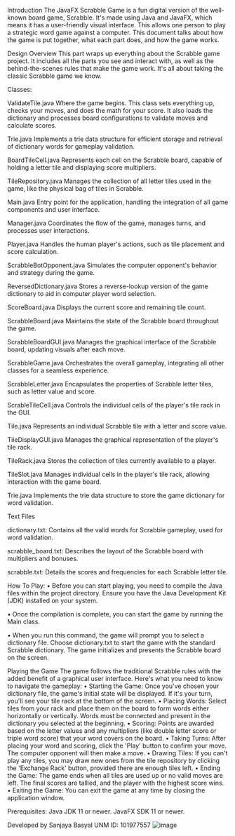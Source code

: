 Introduction
The JavaFX Scrabble Game is a fun digital version of the well-known board game, Scrabble. It's made using Java and JavaFX, which means it has a user-friendly visual interface. This allows one person to play a strategic word game against a computer. This document talks about how the game is put together, what each part does, and how the game works.



Design Overview
This part wraps up everything about the Scrabble game project. It includes all the parts you see and interact with, as well as the behind-the-scenes rules that make the game work. It's all about taking the classic Scrabble game we know.

Classes: 

ValidateTile.java
Where the game begins. This class sets everything up, checks your moves, and does the math for your score.
It also loads the dictionary and processes board configurations to validate moves and calculate scores.

Trie.java
Implements a trie data structure for efficient storage and retrieval of dictionary words for gameplay validation.

BoardTileCell.java
Represents each cell on the Scrabble board, capable of holding a letter tile and displaying score multipliers.

TileRepository.java
Manages the collection of all letter tiles used in the game, like the physical bag of tiles in Scrabble.

Main.java
Entry point for the application, handling the integration of all game components and user interface.

Manager.java
Coordinates the flow of the game, manages turns, and processes user interactions.



Player.java
Handles the human player's actions, such as tile placement and score calculation.

ScrabbleBotOpponent.java
Simulates the computer opponent's behavior and strategy during the game.

ReversedDictionary.java
Stores a reverse-lookup version of the game dictionary to aid in computer player word selection.

ScoreBoard.java
Displays the current score and remaining tile count.

ScrabbleBoard.java
Maintains the state of the Scrabble board throughout the game.

ScrabbleBoardGUI.java
Manages the graphical interface of the Scrabble board, updating visuals after each move.

ScrabbleGame.java
Orchestrates the overall gameplay, integrating all other classes for a seamless experience.

ScrabbleLetter.java
Encapsulates the properties of Scrabble letter tiles, such as letter value and score.

ScrableTileCell.java
Controls the individual cells of the player's tile rack in the GUI.

Tile.java
Represents an individual Scrabble tile with a letter and score value.

TileDisplayGUI.java
Manages the graphical representation of the player's tile rack.

TileRack.java
Stores the collection of tiles currently available to a player.

TileSlot.java
Manages individual cells in the player's tile rack, allowing interaction with the game board.

Trie.java
Implements the trie data structure to store the game dictionary for word validation.


Text Files

dictionary.txt:
Contains all the valid words for Scrabble gameplay, used for word validation.

scrabble_board.txt:
Describes the layout of the Scrabble board with multipliers and bonuses.

scrabble.txt:
Details the scores and frequencies for each Scrabble letter tile.

How To Play:
•	Before you can start playing, you need to compile the Java files within the project directory. Ensure you have the Java Development Kit (JDK) installed on your system.

•	Once the compilation is complete, you can start the game by running the Main class.

•	When you run this command, the game will prompt you to select a dictionary file. Choose dictionary.txt to start the game with the standard Scrabble dictionary. The game initializes and presents the Scrabble board on the screen.

Playing the Game
The game follows the traditional Scrabble rules with the added benefit of a graphical user interface. Here's what you need to know to navigate the gameplay:
•	Starting the Game: Once you've chosen your dictionary file, the game's initial state will be displayed. If it's your turn, you'll see your tile rack at the bottom of the screen.
•	Placing Words: Select tiles from your rack and place them on the board to form words either horizontally or vertically. Words must be connected and present in the dictionary you selected at the beginning.
•	Scoring: Points are awarded based on the letter values and any multipliers (like double letter score or triple word score) that your word covers on the board.
•	Taking Turns: After placing your word and scoring, click the 'Play' button to confirm your move. The computer opponent will then make a move.
•	Drawing Tiles: If you can't play any tiles, you may draw new ones from the tile repository by clicking the 'Exchange Rack' button, provided there are enough tiles left.
•	Ending the Game: The game ends when all tiles are used up or no valid moves are left. The final scores are tallied, and the player with the highest score wins.
•	Exiting the Game: You can exit the game at any time by closing the application window.






Prerequisites:
Java JDK 11 or newer.
JavaFX SDK 11 or newer.

Developed by Sanjaya Basyal
UNM ID: 101977557
![image](https://github.com/user-attachments/assets/f5fb00da-f0a0-4c56-9562-d2e3af990dae)
